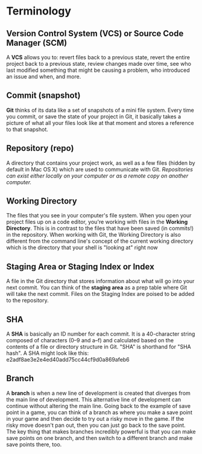 # Terminology

## Version Control System (VCS) or Source Code Manager (SCM)

A **VCS** allows you to: revert files back to a previous state, revert the entire project back to a previous state, review changes made over time, see who last modified something that might be causing a problem, who introduced an issue and when, and more. 

## Commit (snapshot)

**Git** thinks of its data like a set of snapshots of a mini file system. Every time you commit, or save the state of your project in Git, it basically takes a picture of what all your files look like at that moment and stores a reference to that snapshot. 

## Repository (repo)

A directory that contains your project work, as well as a few files (hidden by default in Mac OS X) which are used to communicate with Git. *Repositories can exist either locally on your computer or as a remote copy on another computer.*

## Working Directory

The files that you see in your computer's file system. When you open your project files up on a code editor, you're working with files in the **Working Directory**. This is in contrast to the files that have been saved (in commits!) in the repository. When working with Git, the Working Directory is also different from the command line's concept of the current working directory which is the directory that your shell is "looking at" right now

## Staging Area or Staging Index or Index

A file in the Git directory that stores information about what will go into your next commit. You can think of the **staging area** as a prep table where Git will take the next commit. Files on the Staging Index are poised to be added to the repository. 

## SHA

A **SHA** is basically an ID number for each commit. It is a 40-character string composed of characters (0–9 and a–f) and calculated based on the contents of a file or directory structure in Git. "SHA" is shorthand for "SHA hash". A SHA might look like this: e2adf8ae3e2e4ed40add75cc44cf9d0a869afeb6 

## Branch

A **branch** is when a new line of development is created that diverges from the main line of development. This alternative line of development can continue without altering the main line. Going back to the example of save point in a game, you can think of a branch as where you make a save point in your game and then decide to try out a risky move in the game. If the risky move doesn't pan out, then you can just go back to the save point. The key thing that makes branches incredibly powerful is that you can make save points on one branch, and then switch to a different branch and make save points there, too.

